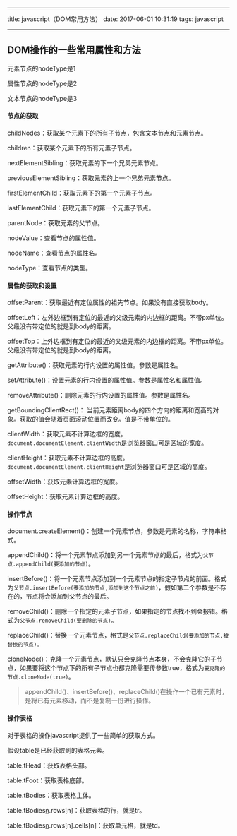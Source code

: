 
---

title: javascript（DOM常用方法）
date: 2017-06-01 10:31:19
tags: javascript

---

## DOM操作的一些常用属性和方法

元素节点的nodeType是1

属性节点的nodeType是2

文本节点的nodeType是3

#### 节点的获取

childNodes：获取某个元素下的所有子节点，包含文本节点和元素节点。

children：获取某个元素下的所有元素子节点。

nextElementSibling：获取元素的下一个兄弟元素节点。

previousElementSibling：获取元素的上一个兄弟元素节点。

firstElementChild：获取元素下的第一个元素子节点。

lastElementChild：获取元素下的第一个元素子节点。

parentNode：获取元素的父节点。

nodeValue：查看节点的属性值。

nodeName：查看节点的属性名。

nodeType：查看节点的类型。

#### 属性的获取和设置

offsetParent：获取最近有定位属性的祖先节点。如果没有直接获取body。

offsetLeft：左外边框到有定位的最近的父级元素的内边框的距离。不带px单位。父级没有带定位的就是到body的距离。

offsetTop：上外边框到有定位的最近的父级元素的内边框的距离。不带px单位。父级没有带定位的就是到body的距离。

getAttribute()：获取元素的行内设置的属性值。参数是属性名。

setAttribute()：设置元素的行内设置的属性值。参数是属性名和属性值。

removeAttribute()：删除元素的行内设置的属性值。参数是属性名。

getBoundingClientRect()：  当前元素距离body的四个方向的距离和宽高的对象。获取的值会随着页面滚动位置而改变。值是不带单位的。

clientWidth：获取元素不计算边框的宽度。`document.documentElement.clientWidth`是浏览器窗口可是区域的宽度。

clientHeight：获取元素不计算边框的高度。`document.documentElement.clientHeight`是浏览器窗口可是区域的高度。

offsetWidth：获取元素计算边框的宽度。

offsetHeight：获取元素计算边框的高度。

#### 操作节点

document.createElement()：创建一个元素节点，参数是元素的名称，字符串格式。

appendChild()：将一个元素节点添加到另一个元素节点的最后，格式为`父节点.appendChild(要添加的节点)`。

insertBefore()：将一个元素节点添加到一个元素节点的指定子节点的前面。格式为`父节点.insertBefore(要添加的节点,添加到这个节点之前)`，假如第二个参数是不存在的，节点将会添加到父节点的最后。

removeChild()：删除一个指定的元素子节点，如果指定的节点找不到会报错。格式为`父节点.removeChild(要删除的节点)`。

replaceChild()：替换一个元素节点，格式是`父节点.replaceChild(要添加的节点,被替换的节点)`。

cloneNode()：克隆一个元素节点，默认只会克隆节点本身，不会克隆它的子节点，如果要将这个节点下的所有子节点也都克隆需要传参数true，格式为`要克隆的节点.cloneNode(true)`。

> appendChild()、insertBefore()、replaceChild()在操作一个已有元素时，是将已有元素移动，而不是复制一份进行操作。

#### 操作表格

对于表格的操作javascript提供了一些简单的获取方式。

假设table是已经获取到的表格元素。

table.tHead：获取表格头部。

table.tFoot：获取表格底部。

table.tBodies：获取表格主体。

table.tBodies[n](tHead、tFoot).rows[n]：获取表格的行，就是tr。

table.tBodies[n](tHead、tFoot).rows[n].cells[n]：获取单元格，就是td。